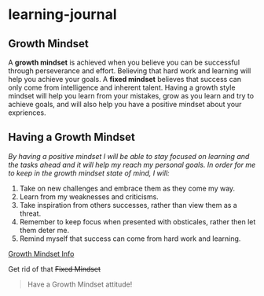 # learning-journal
## Growth Mindset
A **growth mindset** is achieved when you believe you can be successful through perseverance and effort. Believing that hard work and learning will help you achieve your goals. A **fixed mindset** believes that success can only come from intelligence and inherent talent. Having a growth style mindset will help you learn from your mistakes, grow as you learn and try to achieve goals, and will also help you have a positive mindset about your expriences. 

## Having a Growth Mindset
*By having a positive mindset I will be able to stay focused on learning and the tasks ahead and it will help my reach my personal goals. In order for me to keep in the growth mindset state of mind, I will:*
 1. Take on new challenges and embrace them as they come my way.
 2. Learn from my weaknesses and criticisms.
 3. Take inspiration from others successes, rather than view them as a threat.
 4. Remember to keep focus when presented with obsticales, rather then let them deter me.
 5. Remind myself that success can come from hard work and learning.

[Growth Mindset Info](/growthmindset.md)

Get rid of that ~~Fixed Mindset~~ 
> Have a Growth Mindset attitude!
